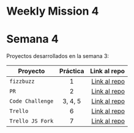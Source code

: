 # Weekly Mission 4
# Semana 4 

Proyectos desarrollados en la semana 3:

| Proyecto | Práctica | Link al repo |
| ------------- |:-------------:| -----:|
|`fizzbuzz`|1|[Link al repo](https://github.com/vicogarcia16/FizzBuzz)|
|`PR`|2|[Link al repo](https://github.com/vicogarcia16/fizzbuzz)|
|`Code Challenge`|3, 4, 5|[Link al repo](https://github.com/vicogarcia16/code-challenge)|
|`Trello`|6|[Link al repo](https://trello.com/invite/b/b3PvVmbn/d98205185b02f4d0033a91c2b712e901/launchx)|
|`Trello JS Fork`|7|[Link al repo](https://github.com/vicogarcia16/trello)|
